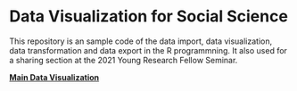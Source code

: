 # Data Visualization for Social Science 

This repository is an sample code of the data import, data visualization, data transformation and data export in the R programmning. It also used for a sharing section at the 2021 Young Research Fellow Seminar. 

[**Main Data Visualization**](https://github.com/nithkosal/DataVisualization/blob/main/DataVisualization.pdf)

